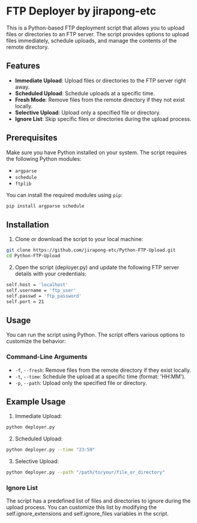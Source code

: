 # FTP Deployer by jirapong-etc

This is a Python-based FTP deployment script that allows you to upload files or directories to an FTP server. The script provides options to upload files immediately, schedule uploads, and manage the contents of the remote directory.

## Features

- **Immediate Upload**: Upload files or directories to the FTP server right away.
- **Scheduled Upload**: Schedule uploads at a specific time.
- **Fresh Mode**: Remove files from the remote directory if they not exist locally.
- **Selective Upload**: Upload only a specified file or directory.
- **Ignore List**: Skip specific files or directories during the upload process.

## Prerequisites

Make sure you have Python installed on your system. The script requires the following Python modules:

- `argparse`
- `schedule`
- `ftplib`

You can install the required modules using `pip`:

```bash
pip install argparse schedule
```

## Installation
1. Clone or download the script to your local machine:

```bash
git clone https://github.com/jirapong-etc/Python-FTP-Upload.git
cd Python-FTP-Upload
 ```
2. Open the script (deployer.py) and update the following FTP server details with your credentials:

```bash
self.host = 'localhost'
self.username = 'ftp_user'
self.passwd = 'ftp_password'
self.port = 21
```

## Usage

You can run the script using Python. The script offers various options to customize the behavior:

### Command-Line Arguments
- `-f`, `--fresh`: Remove files from the remote directory if they exist locally.
- `-t`, `--time`: Schedule the upload at a specific time (format: 'HH:MM').
- `-p`, `--path`: Upload only the specified file or directory.

## Example Usage

1. Immediate Upload:
```bash
python deployer.py
```
2. Scheduled Upload:
```bash
python deployer.py --time "23:59"
```
3. Selective Upload:
```bash
python deployer.py --path "/path/to/your/file_or_directory"
```

### Ignore List
The script has a predefined list of files and directories to ignore during the upload process. You can customize this list by modifying the self.ignore_extensions and self.ignore_files variables in the script.
